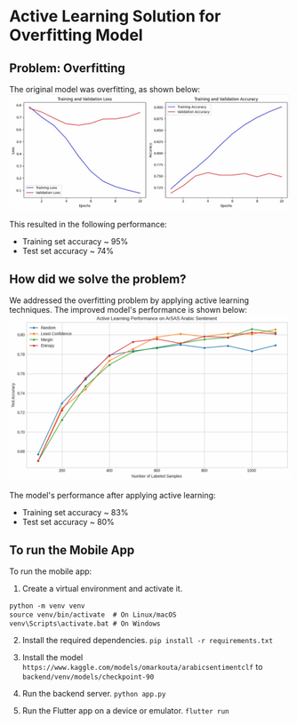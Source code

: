 # Active Learning Solution for Overfitting Model
## Problem: Overfitting
The original model was overfitting, as shown below:
![alt text](Images/image.png)

This resulted in the following performance:
* Training set accuracy ~ 95%
* Test set accuracy ~ 74%

## How did we solve the problem?
We addressed the overfitting problem by applying active learning techniques. The improved model's performance is shown below:
![alt text](Images/image-1.png)

The model's performance after applying active learning:
* Training set accuracy ~ 83%
* Test set accuracy ~ 80%

## To run the Mobile App
To run the mobile app:
1. Create a virtual environment and activate it.
  ```
  python -m venv venv
  source venv/bin/activate  # On Linux/macOS
  venv\Scripts\activate.bat # On Windows
  ```

2. Install the required dependencies.
  `pip install -r requirements.txt`

3. Install the model `https://www.kaggle.com/models/omarkouta/arabicsentimentclf` to `backend/venv/models/checkpoint-90`

4. Run the backend server.
  `python app.py`

5. Run the Flutter app on a device or emulator.
  `flutter run`

